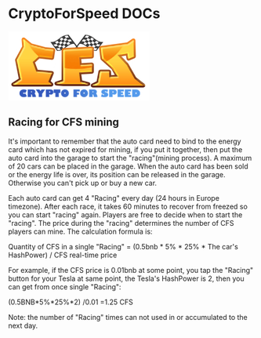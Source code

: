 # CryptoForSpeed DOCs

<!-- ![avatar](./assets/logo.png) -->
<img src="./assets/logo.png" alt="图片替换文本" width="288" height="141" align="bottom" />

## <div id="MiningCFS">Racing for CFS mining</div>

It's important to remember that the auto card need to bind to the energy card which has not expired for mining, if you put it together, then put the auto card into the garage to start the "racing"(mining process). A maximum of 20 cars can be placed in the garage. When the auto card has been sold or the energy life is over, its position can be released in the garage. Otherwise you can't pick up or buy a new car.


Each auto card can get 4 "Racing" every day (24 hours in Europe timezone). After each race, it takes 60 minutes to recover from freezed so you can start "racing" again. Players are free to decide when to start the "racing". The price during the "racing" determines the number of CFS players can mine. The calculation formula is:

Quantity of CFS in a single "Racing" = (0.5bnb * 5% * 25% * The car's HashPower) / CFS real-time price

For example, if the CFS price is 0.01bnb at some point, you tap the "Racing" button for your Tesla at same point, the Tesla's HashPower is 2, then you can get from once single "Racing":

(0.5BNB*5%*25%*2) /0.01 =1.25 CFS 

Note: the number of "Racing" times can not used in or accumulated to the next day.

